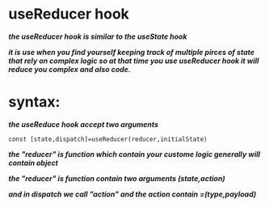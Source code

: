 # useReducer hook 
***the useReducer hook is similar to the  useState hook***

***it is use when you find yourself keeping track of multiple pirces of state that rely on complex logic so at that time you use useReducer hook it will reduce you complex and also code.***

# syntax:

***the useReduce hook accept two arguments***

```const [state,dispatch]=useReducer(reducer,initialState)```

***the "reducer" is function which contain your custome logic generally will contain object***

***the "reducer" is function contain two arguments (state,action)***

***and in dispatch we call "action" and the action contain =(type,payload)***

